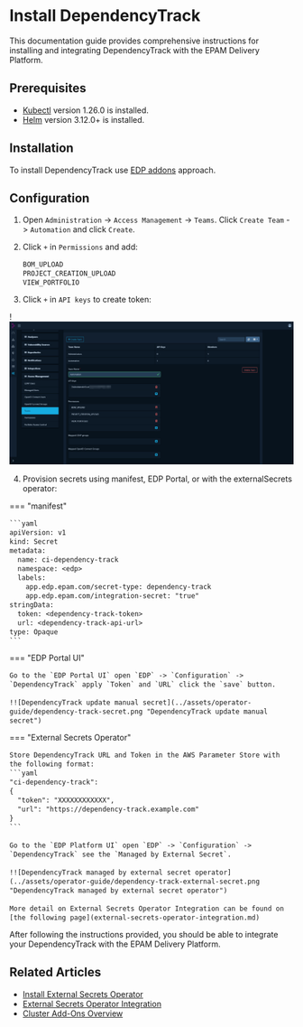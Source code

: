 # Install DependencyTrack

This documentation guide provides comprehensive instructions for installing and integrating DependencyTrack with the EPAM Delivery Platform.

## Prerequisites

* [Kubectl](https://v1-26.docs.kubernetes.io/releases/download/) version 1.26.0 is installed.
* [Helm](https://helm.sh) version 3.12.0+ is installed.

## Installation

To install DependencyTrack use [EDP addons](add-ons-overview.md) approach.

## Configuration

1. Open `Administration` -> `Access Management` -> `Teams`. Click `Create Team` -> `Automation` and click `Create`.

2. Click `+` in `Permissions` and add:

   ```
   BOM_UPLOAD
   PROJECT_CREATION_UPLOAD
   VIEW_PORTFOLIO
   ```

3. Click `+` in `API keys` to create token:

!![DependencyTrack settings](../assets/operator-guide/dependency-track-token.png "DependencyTrack settings")

4. Provision secrets using manifest, EDP Portal, or with the externalSecrets operator:

=== "manifest"

    ```yaml
    apiVersion: v1
    kind: Secret
    metadata:
      name: ci-dependency-track
      namespace: <edp>
      labels:
        app.edp.epam.com/secret-type: dependency-track
        app.edp.epam.com/integration-secret: "true"
    stringData:
      token: <dependency-track-token>
      url: <dependency-track-api-url>
    type: Opaque
    ```

=== "EDP Portal UI"

    Go to the `EDP Portal UI` open `EDP` -> `Configuration` -> `DependencyTrack` apply `Token` and `URL` click the `save` button.

    !![DependencyTrack update manual secret](../assets/operator-guide/dependency-track-secret.png "DependencyTrack update manual secret")

=== "External Secrets Operator"

    Store DependencyTrack URL and Token in the AWS Parameter Store with the following format:
    ```yaml
    "ci-dependency-track":
    {
      "token": "XXXXXXXXXXXX",
      "url": "https://dependency-track.example.com"
    }
    ```

    Go to the `EDP Platform UI` open `EDP` -> `Configuration` -> `DependencyTrack` see the `Managed by External Secret`.

    !![DependencyTrack managed by external secret operator](../assets/operator-guide/dependency-track-external-secret.png "DependencyTrack managed by external secret operator")

    More detail on External Secrets Operator Integration can be found on [the following page](external-secrets-operator-integration.md)

After following the instructions provided, you should be able to integrate your DependencyTrack with the EPAM Delivery Platform.

## Related Articles

* [Install External Secrets Operator](install-external-secrets-operator.md)
* [External Secrets Operator Integration](external-secrets-operator-integration.md)
* [Cluster Add-Ons Overview](add-ons-overview.md)
